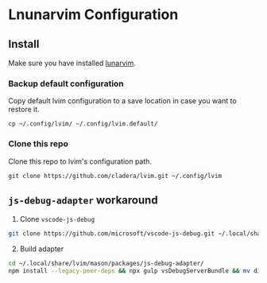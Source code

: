 # Lnunarvim Configuration

## Install 

Make sure you have installed [lunarvim](https://www.lunarvim.org/01-installing.html).

### Backup default configuration

Copy default lvim configuration to a save location in case you want to restore it.

```shell
cp ~/.config/lvim/ ~/.config/lvim.default/
```

### Clone this repo

Clone this repo to lvim's configuration path.

```shell
git clone https://github.com/cladera/lvim.git ~/.config/lvim
```

## `js-debug-adapter` workaround

1. Clone `vscode-js-debug`

```sh
git clone https://github.com/microsoft/vscode-js-debug.git ~/.local/share/lvim/mason/packages/js-debug-adapter 
```

2. Build adapter

```sh
cd ~/.local/share/lvim/mason/packages/js-debug-adapter/
npm install --legacy-peer-deps && npx gulp vsDebugServerBundle && mv dist out
```
